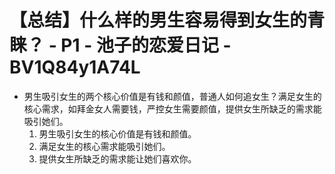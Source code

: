 # 【总结】什么样的男生容易得到女生的青睐？ - P1 - 池子的恋爱日记 - BV1Q84y1A74L

-   男生吸引女生的两个核心价值是有钱和颜值，普通人如何追女生？满足女生的核心需求，如拜金女人需要钱，严控女生需要颜值，提供女生所缺乏的需求能吸引她们。
    1.  男生吸引女生的核心价值是有钱和颜值。
    2.  满足女生的核心需求能吸引她们。
    3.  提供女生所缺乏的需求能让她们喜欢你。